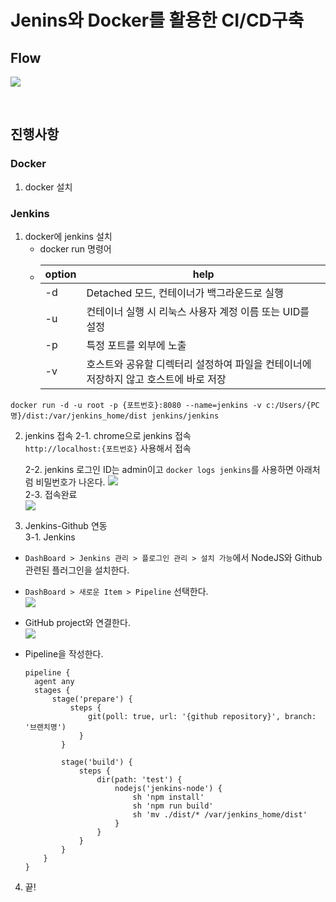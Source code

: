 # Jenins와 Docker를 활용한 CI/CD구축  

## Flow  
![](https://i.imgur.com/naNrLR9.png)

<br>

## 진행사항
### Docker  
1. docker 설치  


### Jenkins
1. docker에 jenkins 설치  
    * docker run 명령어  
    * 
        |option|help|  
        |-|-|  
        |-d|Detached 모드, 컨테이너가 백그라운드로 실행|  
        |-u|컨테이너 실행 시 리눅스 사용자 계정 이름 또는 UID를 설정|  
        |-p|특정 포트를 외부에 노출|  
        |-v|호스트와 공유할 디렉터리 설정하여 파일을 컨테이너에 저장하지 않고 호스트에 바로 저장|  

```
docker run -d -u root -p {포트번호}:8080 --name=jenkins -v c:/Users/{PC명}/dist:/var/jenkins_home/dist jenkins/jenkins 
```  

2. jenkins 접속
    2-1. chrome으로 jenkins 접속  
        ``http://localhost:{포트번호}`` 사용해서 접속  
    
    2-2. jenkins 로그인
        ID는 admin이고 ``docker logs jenkins``를 사용하면 아래처럼 비밀번호가 나온다.
        ![](https://i.imgur.com/EehBwGT.png)  
    2-3. 접속완료  
        ![](https://i.imgur.com/LcIWpIV.png)


3. Jenkins-Github 연동  
    3-1. Jenkins  
- ``DashBoard > Jenkins 관리 > 플로그인 관리 > 설치 가능``에서 NodeJS와 Github 관련된 플러그인을 설치한다.
- ``DashBoard > 새로운 Item > Pipeline`` 선택한다.  
    ![](https://i.imgur.com/CqN4TtD.png)  
            
- GitHub project와 연결한다.    
    ![](https://i.imgur.com/6jNOLK7.png)
    
- Pipeline을 작성한다.  
    ```script
    pipeline {
      agent any
      stages {
          stage('prepare') {
              steps {
                  git(poll: true, url: '{github repository}', branch: '브랜치명')
                }
            }

            stage('build') {
                steps {
                    dir(path: 'test') {
                        nodejs('jenkins-node') { 
                            sh 'npm install'
                            sh 'npm run build'
                            sh 'mv ./dist/* /var/jenkins_home/dist'
                        }
                    }
                }
            }
        }
    }
    ```


4. 끝!

    
